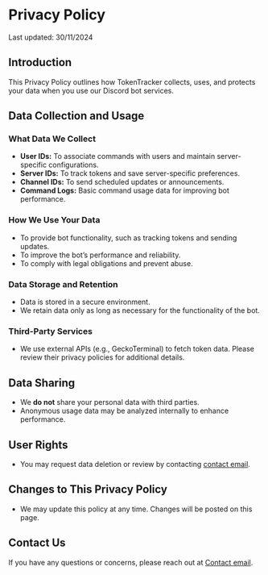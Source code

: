 # Privacy Policy

Last updated: 30/11/2024

## Introduction

This Privacy Policy outlines how TokenTracker collects, uses, and protects your data when you use our Discord bot services.

## Data Collection and Usage

### What Data We Collect
- **User IDs:** To associate commands with users and maintain server-specific configurations.
- **Server IDs:** To track tokens and save server-specific preferences.
- **Channel IDs:** To send scheduled updates or announcements.
- **Command Logs:** Basic command usage data for improving bot performance.

### How We Use Your Data
- To provide bot functionality, such as tracking tokens and sending updates.
- To improve the bot’s performance and reliability.
- To comply with legal obligations and prevent abuse.

### Data Storage and Retention
- Data is stored in a secure environment.
- We retain data only as long as necessary for the functionality of the bot.

### Third-Party Services
- We use external APIs (e.g., GeckoTerminal) to fetch token data. Please review their privacy policies for additional details.

## Data Sharing
- We **do not** share your personal data with third parties.
- Anonymous usage data may be analyzed internally to enhance performance.

## User Rights
- You may request data deletion or review by contacting [contact email](cryptodevelopmentservicescds@gmail.com).

## Changes to This Privacy Policy
- We may update this policy at any time. Changes will be posted on this page.

## Contact Us
If you have any questions or concerns, please reach out at [Contact email](cryptodevelopmentservicescds@gmail.com).

